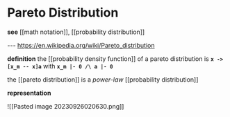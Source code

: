 # Pareto Distribution

**see** [[math notation]], [[probability distribution]]

--- <https://en.wikipedia.org/wiki/Pareto_distribution>

**definition** the [[probability density function]] of a pareto distribution is **`x -> [x_m -- x]a`** with **`x_m |- 0 /\ a |- 0`**

the [[pareto distribution]] is a _power-law_ [[probability distribution]]

**representation**

![[Pasted image 20230926020630.png]]
